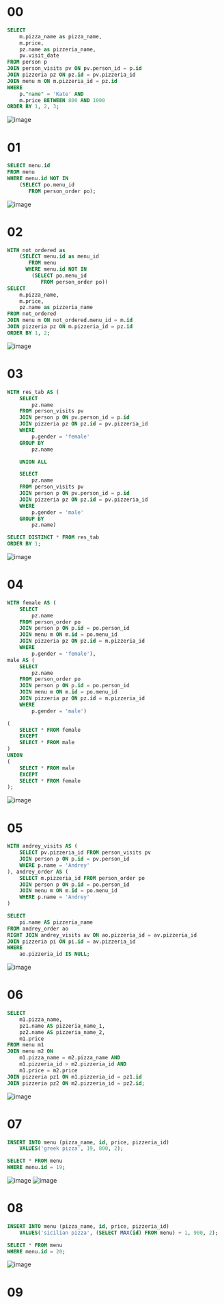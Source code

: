 # 00
```sql
SELECT
    m.pizza_name as pizza_name,
    m.price,
    pz.name as pizzeria_name,
    pv.visit_date
FROM person p
JOIN person_visits pv ON pv.person_id = p.id
JOIN pizzeria pz ON pz.id = pv.pizzeria_id
JOIN menu m ON m.pizzeria_id = pz.id
WHERE
    p."name" = 'Kate' AND
    m.price BETWEEN 800 AND 1000
ORDER BY 1, 2, 3;
```

![image](https://github.com/sslinNn/sql_super_lessons/assets/113080924/98c9ad42-1bf9-4683-b82d-fa52cfe16488)

# 01
```sql
SELECT menu.id 
FROM menu
WHERE menu.id NOT IN 
    (SELECT po.menu_id 
       FROM person_order po);
```

![image](https://github.com/sslinNn/sql_super_lessons/assets/113080924/100e4442-1a66-4572-b359-ea72b993c496)

# 02
```sql
WITH not_ordered as 
    (SELECT menu.id as menu_id
       FROM menu
      WHERE menu.id NOT IN 
        (SELECT po.menu_id 
           FROM person_order po))
SELECT 
    m.pizza_name,
    m.price,
    pz.name as pizzeria_name
FROM not_ordered
JOIN menu m ON not_ordered.menu_id = m.id
JOIN pizzeria pz ON m.pizzeria_id = pz.id
ORDER BY 1, 2;
```

![image](https://github.com/sslinNn/sql_super_lessons/assets/113080924/64c2fdb3-1ddd-4d3b-ae9a-6729466aa756)

# 03
```sql
WITH res_tab AS (
    SELECT 
        pz.name 
    FROM person_visits pv
    JOIN person p ON pv.person_id = p.id
    JOIN pizzeria pz ON pz.id = pv.pizzeria_id
    WHERE 
        p.gender = 'female'
    GROUP BY
        pz.name

    UNION ALL

    SELECT
        pz.name
    FROM person_visits pv
    JOIN person p ON pv.person_id = p.id
    JOIN pizzeria pz ON pz.id = pv.pizzeria_id
    WHERE
        p.gender = 'male'
    GROUP BY 
        pz.name)

SELECT DISTINCT * FROM res_tab
ORDER BY 1; 
```

![image](https://github.com/sslinNn/sql_super_lessons/assets/113080924/ddefe0fc-563c-4ed4-9df5-fb7b3b080511)

# 04
```sql
WITH female AS (
    SELECT 
        pz.name
    FROM person_order po
    JOIN person p ON p.id = po.person_id
    JOIN menu m ON m.id = po.menu_id
    JOIN pizzeria pz ON pz.id = m.pizzeria_id
    WHERE 
        p.gender = 'female'),
male AS (
    SELECT
        pz.name
    FROM person_order po
    JOIN person p ON p.id = po.person_id
    JOIN menu m ON m.id = po.menu_id
    JOIN pizzeria pz ON pz.id = m.pizzeria_id
    WHERE 
        p.gender = 'male')

(        
    SELECT * FROM female
    EXCEPT
    SELECT * FROM male
)
UNION
(      
    SELECT * FROM male
    EXCEPT
    SELECT * FROM female
);
```

![image](https://github.com/sslinNn/sql_super_lessons/assets/113080924/f2f92160-5fda-4d5e-bd42-59e2224991f1)

# 05
```sql
WITH andrey_visits AS (
    SELECT pv.pizzeria_id FROM person_visits pv
    JOIN person p ON p.id = pv.person_id
    WHERE p.name = 'Andrey'
), andrey_order AS (
    SELECT m.pizzeria_id FROM person_order po
    JOIN person p ON p.id = po.person_id
    JOIN menu m ON m.id = po.menu_id
    WHERE p.name = 'Andrey'
)

SELECT 
    pi.name AS pizzeria_name 
FROM andrey_order ao
RIGHT JOIN andrey_visits av ON ao.pizzeria_id = av.pizzeria_id
JOIN pizzeria pi ON pi.id = av.pizzeria_id
WHERE 
    ao.pizzeria_id IS NULL;
```

![image](https://github.com/sslinNn/sql_super_lessons/assets/113080924/41570a5c-51d2-4751-bd58-757a77afd13a)

# 06
```sql
SELECT 
    m1.pizza_name, 
    pz1.name AS pizzeria_name_1, 
    pz2.name AS pizzeria_name_2, 
    m1.price
FROM menu m1
JOIN menu m2 ON 
    m1.pizza_name = m2.pizza_name AND 
    m1.pizzeria_id > m2.pizzeria_id AND 
    m1.price = m2.price
JOIN pizzeria pz1 ON m1.pizzeria_id = pz1.id
JOIN pizzeria pz2 ON m2.pizzeria_id = pz2.id;
```
![image](https://github.com/sslinNn/sql_super_lessons/assets/113080924/9b5c6635-575c-4f98-bd5d-ad1038b458d2)

# 07
```sql
INSERT INTO menu (pizza_name, id, price, pizzeria_id) 
    VALUES('greek pizza', 19, 800, 2);

SELECT * FROM menu
WHERE menu.id = 19;
```
![image](https://github.com/sslinNn/sql_super_lessons/assets/113080924/fe3b8c12-6408-45df-be9b-a558a50c5133)
![image](https://github.com/sslinNn/sql_super_lessons/assets/113080924/bd2d953b-2801-43ec-88cc-6060304656bc)

# 08
```sql
INSERT INTO menu (pizza_name, id, price, pizzeria_id) 
    VALUES('sicilian pizza', (SELECT MAX(id) FROM menu) + 1, 900, 2);

SELECT * FROM menu
WHERE menu.id = 20;
```
![image](https://github.com/sslinNn/sql_super_lessons/assets/113080924/24e0fc56-c4c4-4f3e-9b4c-bc95327dff0d)

# 09 
```sql

```












